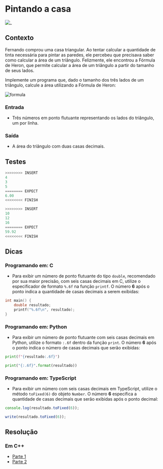 # Pintando a casa

![_](cover.jpg)

## Contexto

Fernando comprou uma casa triangular. Ao tentar calcular a quantidade de tinta necessária para pintar as paredes, ele percebeu que precisava saber como calcular a área de um triângulo. Felizmente, ele encontrou a Fórmula de Heron, que permite calcular a área de um triângulo a partir do tamanho de seus lados.

Implemente um programa que, dado o tamanho dos três lados de um triângulo, calcule a área utilizando a Fórmula de Heron:

![formula](heron.jpg)​

### Entrada

- Três números em ponto flutuante representando os lados do triângulo, um por linha.

### Saída

- A área do triângulo com duas casas decimais.

## Testes

```py
>>>>>>>> INSERT
4
3
5
======== EXPECT
6.00
<<<<<<<< FINISH
```

```py
>>>>>>>> INSERT
10
12
16
======== EXPECT
59.92
<<<<<<<< FINISH
```

## Dicas

### Programando em: C

- Para exibir um número de ponto flutuante do tipo `double`, recomendado por sua maior precisão, com seis casas decimais em C, utilize o especificador de formato `%.6f` na função `printf`. O número **6** após o ponto indica a quantidade de casas decimais a serem exibidas:

```c
int main() {
    double resultado;
    printf("%.6f\n", resultado);
}
```

### Programando em: Python

- Para exibir um número de ponto flutuante com seis casas decimais em Python, utilize o formato `:.6f` dentro da função `print`. O número **6** após o ponto indica o número de casas decimais que serão exibidas:

```py
print(f"{resultado:.6f}")
```

```py
print("{:.6f}".format(resultado))
```

### Programando em: TypeScript

- Para exibir um número com seis casas decimais em TypeScript, utilize o método `toFixed(6)` do objeto `Number`. O número **6** especifica a quantidade de casas decimais que serão exibidas após o ponto decimal:

```ts
console.log(resultado.toFixed(6)); 
```

```ts
write(resultado.toFixed(6));
```

## Resolução

### Em C++

- [Parte 1](https://youtu.be/nlgT_jAtmy4)
- [Parte 2](https://youtu.be/sWg893W5r_w)
